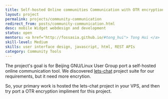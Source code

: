 ```yaml
---
title: Self-hosted Online communities Communication with OTR encryption
layout: project
permalink: projects/community-communication
redirect_from: posts/community-communication.html
desc: mobile Widget webdesign and development
status: open
mentors: <a href="http://fossasia.github.io/#tong_hui"> Tong Hui </a>
skill-level: Medium
skills: user interface design, javascript, html, REST APIs
category: Community Tools
---
```


The project's goal is for Beijing GNU/Linux User Group port a self-hosted online communication tool. We discovered [lets-chat](https://github.com/sdelements/lets-chat) project suite for our requirements, but it need more encrytion.

So, your primary work is hosted the lets-chat project in your VPS, and then try port a OTR encryption impliment for this project. 
